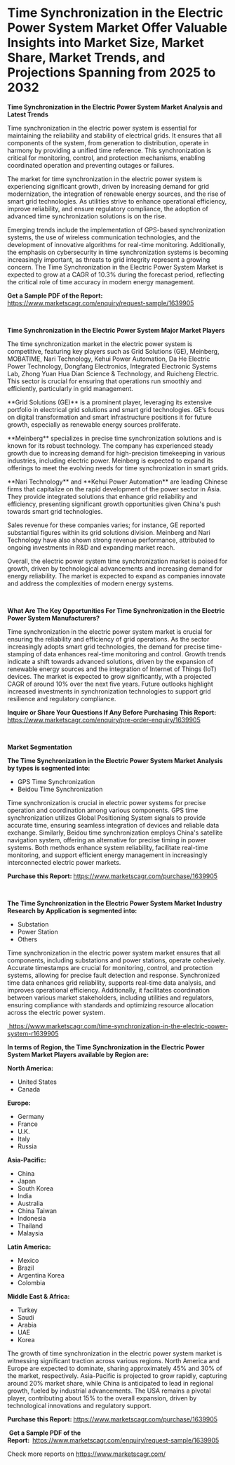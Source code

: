 <p><h1>Time Synchronization in the Electric Power System Market Offer Valuable Insights into Market Size, Market Share, Market Trends, and Projections Spanning from 2025 to 2032</h1></p><p><strong>Time Synchronization in the Electric Power System Market Analysis and Latest Trends</strong></p>
<p><p>Time synchronization in the electric power system is essential for maintaining the reliability and stability of electrical grids. It ensures that all components of the system, from generation to distribution, operate in harmony by providing a unified time reference. This synchronization is critical for monitoring, control, and protection mechanisms, enabling coordinated operation and preventing outages or failures.</p><p>The market for time synchronization in the electric power system is experiencing significant growth, driven by increasing demand for grid modernization, the integration of renewable energy sources, and the rise of smart grid technologies. As utilities strive to enhance operational efficiency, improve reliability, and ensure regulatory compliance, the adoption of advanced time synchronization solutions is on the rise. </p><p>Emerging trends include the implementation of GPS-based synchronization systems, the use of wireless communication technologies, and the development of innovative algorithms for real-time monitoring. Additionally, the emphasis on cybersecurity in time synchronization systems is becoming increasingly important, as threats to grid integrity represent a growing concern. The Time Synchronization in the Electric Power System Market is expected to grow at a CAGR of 10.3% during the forecast period, reflecting the critical role of time accuracy in modern energy management.</p></p>
<p><strong>Get a Sample PDF of the Report:&nbsp;</strong> <a href="https://www.marketscagr.com/enquiry/request-sample/1639905?utm_campaign=2792&utm_medium=2&utm_source=Github&utm_content=ia&utm_term=07042025&utm_id=time-synchronization-in-the-electric-power-system">https://www.marketscagr.com/enquiry/request-sample/1639905</a></p>
<p>&nbsp;</p>
<p><strong>Time Synchronization in the Electric Power System Major Market Players</strong></p>
<p><p>The time synchronization market in the electric power system is competitive, featuring key players such as Grid Solutions (GE), Meinberg, MOBATIME, Nari Technology, Kehui Power Automation, Da He Electric Power Technology, Dongfang Electronics, Integrated Electronic Systems Lab, Zhong Yuan Hua Dian Science & Technology, and Ruicheng Electric. This sector is crucial for ensuring that operations run smoothly and efficiently, particularly in grid management.</p><p>**Grid Solutions (GE)** is a prominent player, leveraging its extensive portfolio in electrical grid solutions and smart grid technologies. GE’s focus on digital transformation and smart infrastructure positions it for future growth, especially as renewable energy sources proliferate.</p><p>**Meinberg** specializes in precise time synchronization solutions and is known for its robust technology. The company has experienced steady growth due to increasing demand for high-precision timekeeping in various industries, including electric power. Meinberg is expected to expand its offerings to meet the evolving needs for time synchronization in smart grids.</p><p>**Nari Technology** and **Kehui Power Automation** are leading Chinese firms that capitalize on the rapid development of the power sector in Asia. They provide integrated solutions that enhance grid reliability and efficiency, presenting significant growth opportunities given China's push towards smart grid technologies.</p><p>Sales revenue for these companies varies; for instance, GE reported substantial figures within its grid solutions division. Meinberg and Nari Technology have also shown strong revenue performance, attributed to ongoing investments in R&D and expanding market reach.</p><p>Overall, the electric power system time synchronization market is poised for growth, driven by technological advancements and increasing demand for energy reliability. The market is expected to expand as companies innovate and address the complexities of modern energy systems.</p></p>
<p>&nbsp;</p>
<p><strong>What Are The Key Opportunities For Time Synchronization in the Electric Power System Manufacturers?</strong></p>
<p><p>Time synchronization in the electric power system market is crucial for ensuring the reliability and efficiency of grid operations. As the sector increasingly adopts smart grid technologies, the demand for precise time-stamping of data enhances real-time monitoring and control. Growth trends indicate a shift towards advanced solutions, driven by the expansion of renewable energy sources and the integration of Internet of Things (IoT) devices. The market is expected to grow significantly, with a projected CAGR of around 10% over the next five years. Future outlooks highlight increased investments in synchronization technologies to support grid resilience and regulatory compliance.</p></p>
<p><strong>Inquire or Share Your Questions If Any Before Purchasing This Report:</strong> <a href="https://www.marketscagr.com/enquiry/pre-order-enquiry/1639905?utm_campaign=2792&utm_medium=2&utm_source=Github&utm_content=ia&utm_term=07042025&utm_id=time-synchronization-in-the-electric-power-system">https://www.marketscagr.com/enquiry/pre-order-enquiry/1639905</a></p>
<p>&nbsp;</p>
<p><strong>Market Segmentation</strong></p>
<p><strong>The Time Synchronization in the Electric Power System Market Analysis by types is segmented into:</strong></p>
<p><ul><li>GPS Time Synchronization</li><li>Beidou Time Synchronization</li></ul></p>
<p><p>Time synchronization is crucial in electric power systems for precise operation and coordination among various components. GPS time synchronization utilizes Global Positioning System signals to provide accurate time, ensuring seamless integration of devices and reliable data exchange. Similarly, Beidou time synchronization employs China's satellite navigation system, offering an alternative for precise timing in power systems. Both methods enhance system reliability, facilitate real-time monitoring, and support efficient energy management in increasingly interconnected electric power markets.</p></p>
<p><strong>Purchase this Report:&nbsp;</strong><a href="https://www.marketscagr.com/purchase/1639905?utm_campaign=2792&utm_medium=2&utm_source=Github&utm_content=ia&utm_term=07042025&utm_id=time-synchronization-in-the-electric-power-system">https://www.marketscagr.com/purchase/1639905</a></p>
<p>&nbsp;</p>
<p><strong>The Time Synchronization in the Electric Power System Market Industry Research by Application is segmented into:</strong></p>
<p><ul><li>Substation</li><li>Power Station</li><li>Others</li></ul></p>
<p><p>Time synchronization in the electric power system market ensures that all components, including substations and power stations, operate cohesively. Accurate timestamps are crucial for monitoring, control, and protection systems, allowing for precise fault detection and response. Synchronized time data enhances grid reliability, supports real-time data analysis, and improves operational efficiency. Additionally, it facilitates coordination between various market stakeholders, including utilities and regulators, ensuring compliance with standards and optimizing resource allocation across the electric power system.</p></p>
<p><a href="https://www.marketscagr.com/time-synchronization-in-the-electric-power-system-r1639905?utm_campaign=2792&utm_medium=2&utm_source=Github&utm_content=ia&utm_term=07042025&utm_id=time-synchronization-in-the-electric-power-system">&nbsp;https://www.marketscagr.com/time-synchronization-in-the-electric-power-system-r1639905</a></p>
<p><strong>In terms of Region, the Time Synchronization in the Electric Power System Market Players available by Region are:</strong></p>
<p>
    <p> <strong> North America: </strong>
        <ul>
            <li>United States</li>
            <li>Canada</li>
        </ul>
        </p> 
    <p> <strong> Europe: </strong>
        <ul>
            <li>Germany</li>
            <li>France</li>
            <li>U.K.</li>
            <li>Italy</li>
            <li>Russia</li>
        </ul>
        </p> 
    <p> <strong> Asia-Pacific: </strong>
        <ul>
            <li>China</li>
            <li>Japan</li>
            <li>South Korea</li>
            <li>India</li>
            <li>Australia</li>
            <li>China Taiwan</li>
            <li>Indonesia</li>
            <li>Thailand</li>
            <li>Malaysia</li>
        </ul>
        </p> 
    <p> <strong> Latin America: </strong>
        <ul>
            <li>Mexico</li>
            <li>Brazil</li>
            <li>Argentina Korea</li>
            <li>Colombia</li>
        </ul>
        </p> 
    <p> <strong> Middle East & Africa: </strong>
        <ul>
            <li>Turkey</li>
            <li>Saudi</li>
            <li>Arabia</li>
            <li>UAE</li>
            <li>Korea</li>
        </ul>
    </p>
    </p>
<p><p>The growth of time synchronization in the electric power system market is witnessing significant traction across various regions. North America and Europe are expected to dominate, sharing approximately 45% and 30% of the market, respectively. Asia-Pacific is projected to grow rapidly, capturing around 20% market share, while China is anticipated to lead in regional growth, fueled by industrial advancements. The USA remains a pivotal player, contributing about 15% to the overall expansion, driven by technological innovations and regulatory support.</p></p>
<p><strong>Purchase this Report: </strong><a href="https://www.marketscagr.com/purchase/1639905?utm_campaign=2792&utm_medium=2&utm_source=Github&utm_content=ia&utm_term=07042025&utm_id=time-synchronization-in-the-electric-power-system">https://www.marketscagr.com/purchase/1639905</a></p>
<p>&nbsp;<strong>Get a Sample PDF of the Report:&nbsp;&nbsp;</strong><a href="https://www.marketscagr.com/enquiry/request-sample/1639905?utm_campaign=2792&utm_medium=2&utm_source=Github&utm_content=ia&utm_term=07042025&utm_id=time-synchronization-in-the-electric-power-system">https://www.marketscagr.com/enquiry/request-sample/1639905</a></p>
<p><strong></strong></p>
<p>Check more reports on <a href="https://www.marketscagr.com/?utm_campaign=2792&utm_medium=2&utm_source=Github&utm_content=ia&utm_term=07042025&utm_id=time-synchronization-in-the-electric-power-system">https://www.marketscagr.com/</a></p>